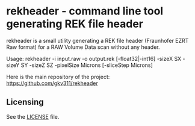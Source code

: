 rekheader - command line tool generating REK file header
=================================

rekheader is a small utility generating a REK file header (Fraunhofer EZRT Raw format)
for a RAW Volume Data scan without any header.

Usage:
  rekheader -i input.raw -o output.rek
            [-float32|-int16] -sizeX SX -sizeY SY -sizeZ SZ
            -pixelSize Microns [-sliceStep Microns]

Here is the main repository of the project:<br/>
https://github.com/gkv311/rekheader

## Licensing

See the [LICENSE](LICENSE.txt) file.
